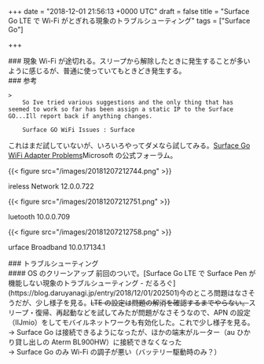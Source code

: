 
+++
date = "2018-12-01 21:56:13 +0000 UTC"
draft = false
title = "Surface Go LTE で Wi-Fi がとぎれる現象のトラブルシューティング"
tags = ["Surface Go"]

+++
<div class="section">
    ### 現象
    Wi-Fi が途切れる。スリープから解除したときに発生することが多いように感じるが、普通に使っていてもときどき発生する。

</div>
<div class="section">
    ### 参考
    
    >
        So Ive tried various suggestions and the only thing that has seemed to work so far has been assign a static IP to the Surface GO...Ill report back if anything changes.

        Surface GO WiFi Issues : Surface
    
これはまだ試していないが、いろいろやってダメなら試してみる。[Surface Go WiFi Adapter Problems](https://answers.microsoft.com/en-us/surface/forum/surfgo-surfnetwork/surface-go-wifi-adapter-problems/ffb5a805-0355-4c24-ade6-cfac50ad3966?messageId=e648553d-353b-4752-a9c9-0d91d36e934e&amp;page=1)Microsoft の公式フォーラム。

{{< figure src="/images/20181207212744.png"  >}}

ireless Network 12.0.0.722

{{< figure src="/images/20181207212751.png"  >}}

luetooth 10.0.0.709

{{< figure src="/images/20181207212758.png"  >}}

urface Broadband 10.0.17134.1

</div>
<div class="section">
    ### トラブルシューティング
    
<div class="section">
    #### OS のクリーンアップ
    前回のついで。[Surface Go LTE で Surface Pen が機能しない現象のトラブルシューティング - だるろぐ](https://blog.daruyanagi.jp/entry/2018/12/01/202501)今のところ問題はなさそうだが、少し様子を見る。<del>LTE の設定は問題の解消を確認するまでやらない。</del>スリープ・復帰、再起動などを試してみたが問題がなさそうなので、APN の設定（IIJmio）をしてモバイルネットワークも有効化した。これで少し様子を見る。→ Surface Go は接続できるようになったが、ほかの端末がルーター（au ひかり貸し出しの Aterm BL900HW）に接続できなくなった<br/>
→ Surface Go のみ Wi-Fi の調子が悪い（バッテリー駆動時のみ？）

</div>
</div>

